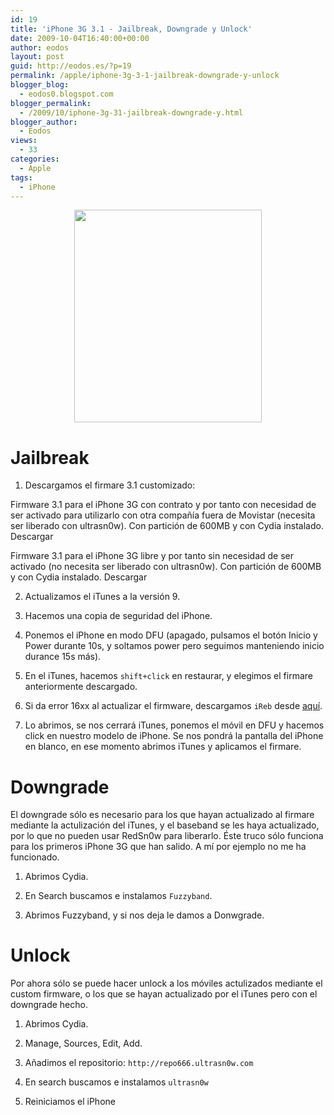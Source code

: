 ```yaml
---
id: 19
title: 'iPhone 3G 3.1 - Jailbreak, Downgrade y Unlock'
date: 2009-10-04T16:40:00+00:00
author: eodos
layout: post
guid: http://eodos.es/?p=19
permalink: /apple/iphone-3g-3-1-jailbreak-downgrade-y-unlock
blogger_blog:
  - eodos0.blogspot.com
blogger_permalink:
  - /2009/10/iphone-3g-31-jailbreak-downgrade-y.html
blogger_author:
  - Eodos
views:
  - 33
categories:
  - Apple
tags:
  - iPhone
---
```

<a href="https://i0.wp.com/www.everyjoe.com/gadgenista/files/2008/12/apple-iphone-firmware-20-jailbreak.jpg" data-rel="lightbox-0" title=""><img style="display: block; margin: 0px auto 10px; text-align: center; cursor: hand; width: 300px; height: 340px;" src="https://i0.wp.com/www.everyjoe.com/gadgenista/files/2008/12/apple-iphone-firmware-20-jailbreak.jpg" alt="" border="0" data-recalc-dims="1" /></a>

# Jailbreak

1) Descargamos el firmare 3.1 customizado:
  
Firmware 3.1 para el iPhone 3G con contrato y por tanto con necesidad de ser activado para utilizarlo con otra compañía fuera de Movistar (necesita ser liberado con ultrasn0w). Con partición de 600MB y con Cydia instalado. Descargar
  
Firmware 3.1 para el iPhone 3G libre y por tanto sin necesidad de ser activado (no necesita ser liberado con ultrasn0w). Con partición de 600MB y con Cydia instalado. Descargar

2) Actualizamos el iTunes a la versión 9.

3) Hacemos una copia de seguridad del iPhone.

4) Ponemos el iPhone en modo DFU (apagado, pulsamos el botón Inicio y Power durante 10s, y soltamos power pero seguimos manteniendo inicio durance 15s más).

5) En el iTunes, hacemos ```shift+click``` en restaurar, y elegimos el firmare anteriormente descargado.

6) Si da error 16xx al actualizar el firmware, descargamos ```iReb``` desde [aquí](http://ttapple.net/).

7) Lo abrimos, se nos cerrará iTunes, ponemos el móvil en DFU y hacemos click en nuestro modelo de iPhone. Se nos pondrá la pantalla del iPhone en blanco, en ese momento abrimos iTunes y aplicamos el firmare.

# Downgrade

El downgrade sólo es necesario para los que hayan actualizado al firmare mediante la actulización del iTunes, y el baseband se les haya actualizado, por lo que no pueden usar RedSn0w para liberarlo. Éste truco sólo funciona para los primeros iPhone 3G que han salido. A mí por ejemplo no me ha funcionado.

1) Abrimos Cydia.

2) En Search buscamos e instalamos ```Fuzzyband```.

3) Abrimos Fuzzyband, y si nos deja le damos a Donwgrade.

# Unlock

Por ahora sólo se puede hacer unlock a los móviles actulizados mediante el custom firmware, o los que se hayan actualizado por el iTunes pero con el downgrade hecho.

1) Abrimos Cydia.

3) Manage, Sources, Edit, Add.

4) Añadimos el repositorio: ```http://repo666.ultrasn0w.com```

5) En search buscamos e instalamos ```ultrasn0w```

6) Reiniciamos el iPhone